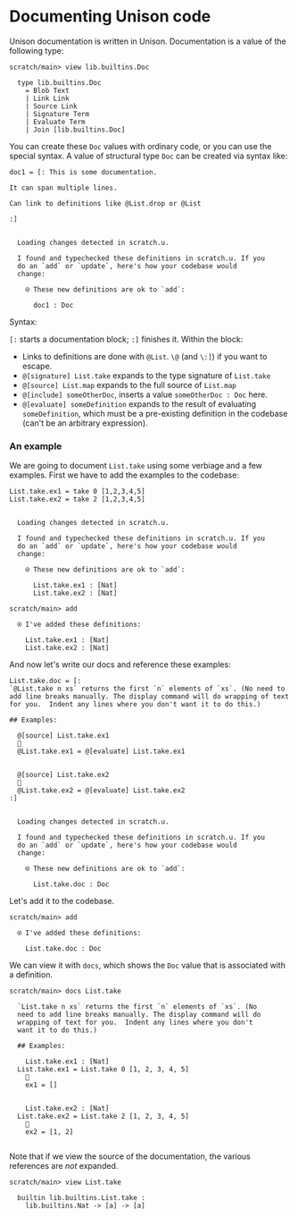 # Documenting Unison code

Unison documentation is written in Unison. Documentation is a value of the following type:

```ucm
scratch/main> view lib.builtins.Doc

  type lib.builtins.Doc
    = Blob Text
    | Link Link
    | Source Link
    | Signature Term
    | Evaluate Term
    | Join [lib.builtins.Doc]

```
You can create these `Doc` values with ordinary code, or you can use the special syntax. A value of structural type `Doc` can be created via syntax like:

```unison
doc1 = [: This is some documentation.

It can span multiple lines.

Can link to definitions like @List.drop or @List

:]
```

```ucm

  Loading changes detected in scratch.u.

  I found and typechecked these definitions in scratch.u. If you
  do an `add` or `update`, here's how your codebase would
  change:
  
    ⍟ These new definitions are ok to `add`:
    
      doc1 : Doc

```
Syntax:

`[:` starts a documentation block; `:]` finishes it. Within the block:

* Links to definitions are done with `@List`. `\@` (and `\:]`) if you want to escape.
* `@[signature] List.take` expands to the type signature of `List.take`
* `@[source] List.map` expands to the full source of `List.map`
* `@[include] someOtherDoc`, inserts a value `someOtherDoc : Doc` here.
* `@[evaluate] someDefinition` expands to the result of evaluating `someDefinition`, which must be a pre-existing definition in the codebase (can't be an arbitrary expression).

### An example

We are going to document `List.take` using some verbiage and a few examples. First we have to add the examples to the codebase:

```unison
List.take.ex1 = take 0 [1,2,3,4,5]
List.take.ex2 = take 2 [1,2,3,4,5]
```

```ucm

  Loading changes detected in scratch.u.

  I found and typechecked these definitions in scratch.u. If you
  do an `add` or `update`, here's how your codebase would
  change:
  
    ⍟ These new definitions are ok to `add`:
    
      List.take.ex1 : [Nat]
      List.take.ex2 : [Nat]

```
```ucm
scratch/main> add

  ⍟ I've added these definitions:
  
    List.take.ex1 : [Nat]
    List.take.ex2 : [Nat]

```
And now let's write our docs and reference these examples:

```unison
List.take.doc = [:
`@List.take n xs` returns the first `n` elements of `xs`. (No need to add line breaks manually. The display command will do wrapping of text for you.  Indent any lines where you don't want it to do this.)

## Examples:

  @[source] List.take.ex1
  🔽
  @List.take.ex1 = @[evaluate] List.take.ex1


  @[source] List.take.ex2
  🔽
  @List.take.ex2 = @[evaluate] List.take.ex2
:]
```

```ucm

  Loading changes detected in scratch.u.

  I found and typechecked these definitions in scratch.u. If you
  do an `add` or `update`, here's how your codebase would
  change:
  
    ⍟ These new definitions are ok to `add`:
    
      List.take.doc : Doc

```
Let's add it to the codebase.

```ucm
scratch/main> add

  ⍟ I've added these definitions:
  
    List.take.doc : Doc

```
We can view it with `docs`, which shows the `Doc` value that is associated with a definition.

```ucm
scratch/main> docs List.take

  `List.take n xs` returns the first `n` elements of `xs`. (No 
  need to add line breaks manually. The display command will do 
  wrapping of text for you.  Indent any lines where you don't 
  want it to do this.)
  
  ## Examples:
  
    List.take.ex1 : [Nat]
  List.take.ex1 = List.take 0 [1, 2, 3, 4, 5]
    🔽
    ex1 = []
  
  
    List.take.ex2 : [Nat]
  List.take.ex2 = List.take 2 [1, 2, 3, 4, 5]
    🔽
    ex2 = [1, 2]
  

```
Note that if we view the source of the documentation, the various references are *not* expanded.

```ucm
scratch/main> view List.take

  builtin lib.builtins.List.take :
    lib.builtins.Nat -> [a] -> [a]

```
